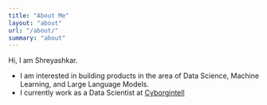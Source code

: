 ```yaml
---
title: "About Me"
layout: "about"
url: "/about/"
summary: "about"
---
```


Hi, I am Shreyashkar.
- I am interested in building products in the area of Data Science, Machine Learning, and Large Language Models.
- I currently work as a Data Scientist at [Cyborgintell](https://www.cyborgintell.com)
